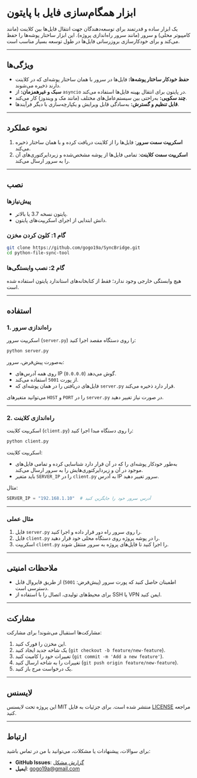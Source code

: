 
# ابزار همگام‌سازی فایل با پایتون

یک ابزار ساده و قدرتمند برای توسعه‌دهندگان جهت انتقال فایل‌ها بین کلاینت (مانند کامپیوتر محلی) و سرور (مانند سرور راه‌اندازی پروژه). این ابزار ساختار پوشه‌ها را حفظ می‌کند و برای خودکارسازی بروزرسانی فایل‌ها در طول توسعه بسیار مناسب است.

---

## ویژگی‌ها
- **حفظ خودکار ساختار پوشه‌ها:** فایل‌ها در سرور با همان ساختار پوشه‌ای که در کلاینت دارند ذخیره می‌شوند.
- **سبک و غیرهمزمان:** از `asyncio` در پایتون برای انتقال بهینه فایل‌ها استفاده می‌کند.
- **چند سکویی:** به‌راحتی بین سیستم‌عامل‌های مختلف (مانند مک و ویندوز) کار می‌کند.
- **قابل تنظیم و گسترش:** به‌سادگی قابل ویرایش و یکپارچه‌سازی با دیگر فرآیندها.

---

## نحوه عملکرد
1. **اسکریپت سمت سرور**: فایل‌ها را از کلاینت دریافت کرده و با همان ساختار ذخیره می‌کند.
2. **اسکریپت سمت کلاینت**: تمامی فایل‌ها از پوشه مشخص‌شده و زیردایرکتوری‌های آن را به سرور ارسال می‌کند.

---

## نصب

### پیش‌نیازها
- پایتون نسخه 3.7 یا بالاتر.
- دانش ابتدایی از اجرای اسکریپت‌های پایتون.

### گام 1: کلون کردن مخزن
```bash
git clone https://github.com/gogo19a/SyncBridge.git
cd python-file-sync-tool
```

### گام 2: نصب وابستگی‌ها
هیچ وابستگی خارجی وجود ندارد؛ فقط از کتابخانه‌های استاندارد پایتون استفاده شده است.

---

## استفاده

### 1. **راه‌اندازی سرور**
اسکریپت سرور (`server.py`) را روی دستگاه مقصد اجرا کنید:
```bash
python server.py
```
به‌صورت پیش‌فرض، سرور:
- روی همه آدرس‌های IP (`0.0.0.0`) گوش می‌دهد.
- از پورت `5001` استفاده می‌کند.
- فایل‌های دریافتی را در همان پوشه‌ای که `server.py` قرار دارد ذخیره می‌کند.

می‌توانید متغیرهای `HOST` و `PORT` را در `server.py` در صورت نیاز تغییر دهید.

---

### 2. **راه‌اندازی کلاینت**
اسکریپت کلاینت (`client.py`) را روی دستگاه مبدا اجرا کنید:
```bash
python client.py
```
اسکریپت کلاینت:
- به‌طور خودکار پوشه‌ای را که در آن قرار دارد شناسایی کرده و تمامی فایل‌های موجود در آن و زیردایرکتوری‌هایش را به سرور ارسال می‌کند.
- باید متغیر `SERVER_IP` را در `client.py` به آدرس IP سرور تغییر دهید.

مثال:
```python
SERVER_IP = "192.168.1.10"  # آدرس سرور خود را جایگزین کنید
```

---

### مثال عملی
1. فایل `server.py` را روی سرور راه دور قرار داده و اجرا کنید.
2. فایل `client.py` را در پوشه پروژه روی دستگاه محلی خود قرار دهید.
3. اسکریپت `client.py` را اجرا کنید تا فایل‌های پروژه به سرور منتقل شوند.

---

## ملاحظات امنیتی
- اطمینان حاصل کنید که پورت سرور (پیش‌فرض: `5001`) از طریق فایروال قابل دسترسی است.
- برای محیط‌های تولیدی، اتصال را با استفاده از SSH یا VPN ایمن کنید.

---

## مشارکت
مشارکت‌ها استقبال می‌شوند! برای مشارکت:
1. این مخزن را فورک کنید.
2. یک شاخه جدید ایجاد کنید (`git checkout -b feature/new-feature`).
3. تغییرات خود را کامیت کنید (`git commit -m 'Add a new feature'`).
4. تغییرات را به شاخه ارسال کنید (`git push origin feature/new-feature`).
5. یک درخواست مرج باز کنید.

---

## لایسنس
این پروژه تحت لایسنس MIT منتشر شده است. برای جزئیات به فایل [LICENSE](LICENSE) مراجعه کنید.

---

## ارتباط
برای سوالات، پیشنهادات یا مشکلات، می‌توانید با من در تماس باشید:
- **GitHub Issues**: [گزارش مشکل](https://github.com/gogo19a/SyncBridge/issues)
- **ایمیل**: gogo19a@gmail.com
